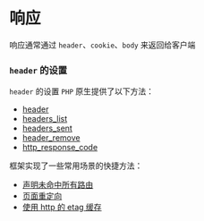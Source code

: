 # 响应

响应通常通过 `header`、`cookie`、`body` 来返回给客户端

### `header` 的设置
`header` 的设置 `PHP` 原生提供了以下方法：

* [header](http://php.net/manual/en/function.header.php)
* [headers_list](http://php.net/manual/en/function.headers-list.php)
* [headers_sent](http://php.net/manual/en/function.headers-sent.php)
* [header_remove](http://php.net/manual/en/function.header-remove.php)
* [http_response_code](http://php.net/manual/en/function.http-response-code.php)

框架实现了一些常用场景的快捷方法：

* [声明未命中所有路由](frame/1.0.0/http?id=声明未命中所有路由)
* [页面重定向](frame/1.0.0/http?id=页面重定向)
* [使用 http 的 etag 缓存](frame/1.0.0/http?id=使用-http-的-etag-缓存)
